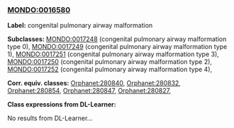 
### [MONDO:0016580](http://purl.obolibrary.org/obo/MONDO_0016580)
**Label:** congenital pulmonary airway malformation

**Subclasses:** [MONDO:0017248](http://purl.obolibrary.org/obo/MONDO_0017248) (congenital pulmonary airway malformation type 0), [MONDO:0017249](http://purl.obolibrary.org/obo/MONDO_0017249) (congenital pulmonary airway malformation type 1), [MONDO:0017251](http://purl.obolibrary.org/obo/MONDO_0017251) (congenital pulmonary airway malformation type 3), [MONDO:0017250](http://purl.obolibrary.org/obo/MONDO_0017250) (congenital pulmonary airway malformation type 2), [MONDO:0017252](http://purl.obolibrary.org/obo/MONDO_0017252) (congenital pulmonary airway malformation type 4), 

**Corr. equiv. classes:** [Orphanet:280840](http://www.orpha.net/ORDO/Orphanet_280840), [Orphanet:280832](http://www.orpha.net/ORDO/Orphanet_280832), [Orphanet:280854](http://www.orpha.net/ORDO/Orphanet_280854), [Orphanet:280847](http://www.orpha.net/ORDO/Orphanet_280847), [Orphanet:280827](http://www.orpha.net/ORDO/Orphanet_280827), 

**Class expressions from DL-Learner:**

No results from DL-Learner...



